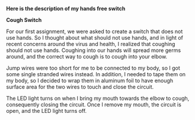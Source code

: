 **Here is the description of my hands free switch**

**Cough Switch**

For our first assignment, we were asked to create a switch that does not use hands. So I thought about what should not use hands, and in light of recent concerns around the virus and health, I realized that coughing should not use hands. Coughing into our hands will spread more germs around, and the correct way to cough is to cough into your elbow.

Jump wires were too short for me to be connected to my body, so I got some single stranded wires instead. In addition, I needed to tape them on my body, so I decided to wrap them in aluminum foil to have enough surface area for the two wires to touch and close the circuit. 

The LED light turns on when I bring my mouth towards the elbow to cough, consequently closing the circuit. Once I remove my mouth, the circuit is open, and the LED light turns off.
